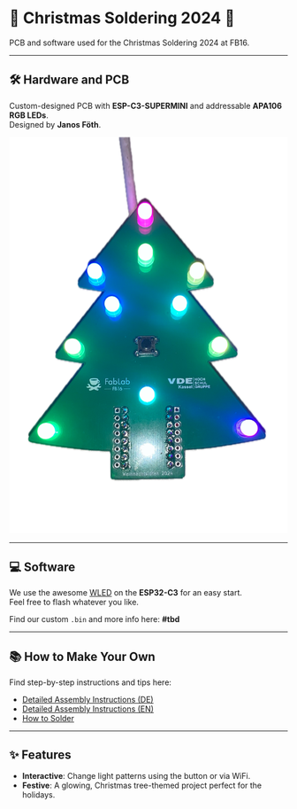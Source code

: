 # 🎄 Christmas Soldering 2024 🎄

PCB and software used for the Christmas Soldering 2024 at FB16.

---

## 🛠 Hardware and PCB

Custom-designed PCB with **ESP-C3-SUPERMINI** and addressable **APA106 RGB LEDs**.  
Designed by **Janos Föth**.

![PCB Front Side](/documentation/images/Baum_fertig.png)

---

## 💻 Software

We use the awesome [WLED](https://github.com/Aircoookie/WLED) on the **ESP32-C3** for an easy start.  
Feel free to flash whatever you like.

Find our custom `.bin` and more info here: **#tbd**

---

## 📚 How to Make Your Own

Find step-by-step instructions and tips here:

- [Detailed Assembly Instructions (DE)](/documentation/Build%20Instructions%20DE.md)
- [Detailed Assembly Instructions (EN)](/documentation/Build%20Instructions%20EN.md)
- [How to Solder](/documentation/How%20to%20Solder.md)

---

## ✨ Features

- **Interactive**: Change light patterns using the button or via WiFi.
- **Festive**: A glowing, Christmas tree-themed project perfect for the holidays.
